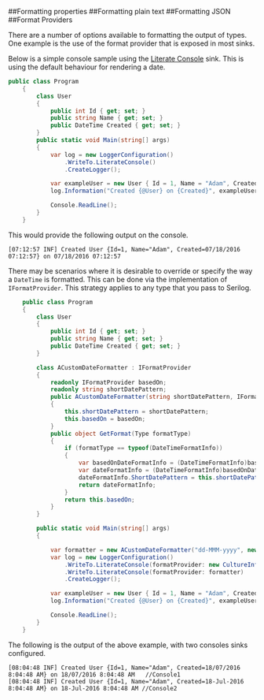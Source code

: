 ##Formatting properties
##Formatting plain text
##Formatting JSON
##Format Providers

There are a number of options available to formatting the output of types.  One example is the use of the format provider that is exposed in most sinks. 

Below is a simple console sample using the [Literate Console](https://github.com/serilog/serilog-sinks-literate) sink.  This is using the default behaviour for rendering a date.
 
```csharp
public class Program
    {
        class User
        {
            public int Id { get; set; }
            public string Name { get; set; }
            public DateTime Created { get; set; }
        }
        public static void Main(string[] args)
        {
            var log = new LoggerConfiguration()
                .WriteTo.LiterateConsole()
                .CreateLogger();

            var exampleUser = new User { Id = 1, Name = "Adam", Created = DateTime.Now };
            log.Information("Created {@User} on {Created}", exampleUser, DateTime.Now);

            Console.ReadLine();
        }
    }
```

This would provide the following output on the console.

```
[07:12:57 INF] Created User {Id=1, Name="Adam", Created=07/18/2016 07:12:57} on 07/18/2016 07:12:57
```

There may be scenarios where it is desirable to override or specify the way a `DateTime` is formatted.  This can be done via the implementation of `IFormatProvider`. This strategy applies to any type that you pass to Serilog.


```csharp
    public class Program
    {
        class User
        {
            public int Id { get; set; }
            public string Name { get; set; }
            public DateTime Created { get; set; }
        }

        class ACustomDateFormatter : IFormatProvider
        {
            readonly IFormatProvider basedOn;
            readonly string shortDatePattern;
            public ACustomDateFormatter(string shortDatePattern, IFormatProvider basedOn)
            {
                this.shortDatePattern = shortDatePattern;
                this.basedOn = basedOn;
            }
            public object GetFormat(Type formatType)
            {
                if (formatType == typeof(DateTimeFormatInfo))
                {
                    var basedOnDateFormatInfo = (DateTimeFormatInfo)basedOn.GetFormat(formatType);
                    var dateFormatInfo = (DateTimeFormatInfo)basedOnDateFormatInfo.Clone();
                    dateFormatInfo.ShortDatePattern = this.shortDatePattern;
                    return dateFormatInfo;
                }
                return this.basedOn;
            }
        }

        public static void Main(string[] args)
        {

            var formatter = new ACustomDateFormatter("dd-MMM-yyyy", new CultureInfo("en-AU"));
            var log = new LoggerConfiguration() 
                .WriteTo.LiterateConsole(formatProvider: new CultureInfo("en-AU"))  //Console1
                .WriteTo.LiterateConsole(formatProvider: formatter)                 //Console2
                .CreateLogger();

            var exampleUser = new User { Id = 1, Name = "Adam", Created = DateTime.Now };
            log.Information("Created {@User} on {Created}", exampleUser, DateTime.Now);

            Console.ReadLine();
        }
    }
```

The following is the output of the above example, with two consoles sinks configured.

```
[08:04:48 INF] Created User {Id=1, Name="Adam", Created=18/07/2016 8:04:48 AM} on 18/07/2016 8:04:48 AM   //Console1
[08:04:48 INF] Created User {Id=1, Name="Adam", Created=18-Jul-2016 8:04:48 AM} on 18-Jul-2016 8:04:48 AM //Console2
```